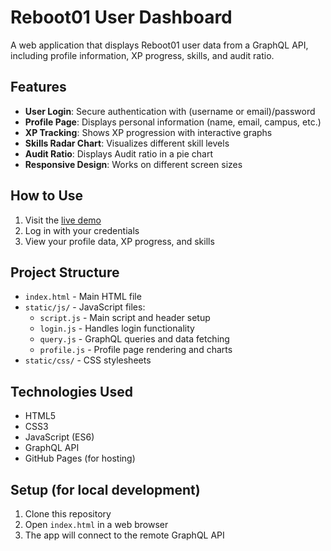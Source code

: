 # Reboot01 User Dashboard

A web application that displays Reboot01 user data from a GraphQL API, including profile information, XP progress, skills, and audit ratio.

## Features

- **User Login**: Secure authentication with (username or email)/password
- **Profile Page**: Displays personal information (name, email, campus, etc.)
- **XP Tracking**: Shows XP progression with interactive graphs
- **Skills Radar Chart**: Visualizes different skill levels
- **Audit Ratio**: Displays Audit ratio in a pie chart
- **Responsive Design**: Works on different screen sizes

## How to Use

1. Visit the [live demo](https://husain-alabbad.github.io/Reboot01-Dashboard/)
2. Log in with your credentials
3. View your profile data, XP progress, and skills

## Project Structure

- `index.html` - Main HTML file
- `static/js/` - JavaScript files:
  - `script.js` - Main script and header setup
  - `login.js` - Handles login functionality
  - `query.js` - GraphQL queries and data fetching
  - `profile.js` - Profile page rendering and charts
- `static/css/` - CSS stylesheets

## Technologies Used

- HTML5
- CSS3
- JavaScript (ES6)
- GraphQL API
- GitHub Pages (for hosting)

## Setup (for local development)

1. Clone this repository
2. Open `index.html` in a web browser
3. The app will connect to the remote GraphQL API